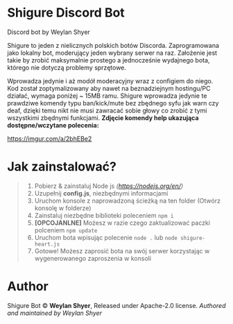 # Shigure Discord Bot
Discord bot by Weylan Shyer

Shigure to jeden z nielicznych polskich botów Discorda. Zaprogramowana jako lokalny bot, moderujący jeden wybrany serwer na raz. Założenie jest takie by zrobić maksymalnie prostego a jednocześnie wydajnego bota, którego nie dotyczą problemy sprzętowe.

Wprowadza jedynie i aż modół moderacyjny wraz z configiem do niego.
Kod został zoptymalizowany aby nawet na beznadziejnym hostingu/PC działać, wymaga poniżej ~ 15MB ramu.
Shigure wprowadza jedynie te prawdziwe komendy typu ban/kick/mute bez zbędnego syfu jak warn czy deaf, dzięki temu
nikt nie musi zawracać sobie głowy co zrobić z tymi wszystkimi zbędnymi funkcjami.
**Zdjęcie komendy help ukazująca dostępne/wczytane polecenia:**

https://imgur.com/a/2bhEBe2


# Jak zainstalować?
>1. Pobierz & zainstaluj Node js *(https://nodejs.org/en/)*
>2. Uzupełnij **config.js**, niezbędnymi informacjami
>3. Uruchom konsole z naprowadzoną ścieżką na ten folder
>(Otwórz konsolę w folderze)
>4. Zainstaluj niezbędne biblioteki poleceniem `npm i`
>5. **[OPCOJANLNE]** Możesz w razie czego zaktualizować paczki polceniem `npm update`
>6. Uruchom bota wpisując polecenie `node .` lub `node shigure-heart.js`
>7. Gotowe! Możesz zaprosić bota na swój serwer korzystając w wygenerowanego zaproszenia w konsoli




# Author
Shigure Bot © **Weylan Shyer**, Released under Apache-2.0 license.
*Authored and maintained by Weylan Shyer*
